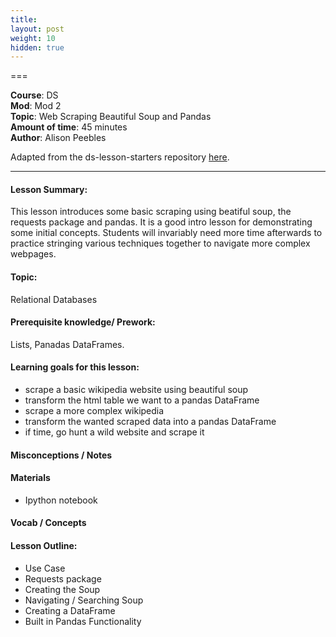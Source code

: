 ```yaml
---
title: 
layout: post
weight: 10
hidden: true
---
```


===


**Course**: DS   <br/>
**Mod**: Mod  2              <br/>
**Topic**:  Web Scraping Beautiful Soup and Pandas  <br/>
**Amount of time**:  45 minutes  <br/>
**Author**: Alison Peebles

Adapted from the ds-lesson-starters repository [here](https://github.com/learn-co-curriculum/ds-lessons-starter/tree/master/lesson-plans-by-mod/Module-2/html-css-brick-13-pt1).


***

#### Lesson Summary:

This lesson introduces some basic scraping using beatiful soup, the requests package and pandas. It is a good intro lesson for demonstrating some initial concepts. Students will invariably need more time afterwards to practice stringing various techniques together to navigate more complex webpages.

#### Topic:

Relational Databases


#### Prerequisite knowledge/ Prework:

Lists, Panadas DataFrames.

#### Learning goals for this lesson:


* scrape a basic wikipedia website using beautiful soup
* transform the html table we want to a pandas DataFrame
* scrape a more complex wikipedia
* transform the wanted scraped data into a pandas DataFrame
* if time, go hunt a wild website and scrape it


#### Misconceptions / Notes


#### Materials
- Ipython notebook

#### Vocab / Concepts 


#### Lesson Outline:

* Use Case
* Requests package
* Creating the Soup
* Navigating / Searching Soup
* Creating a DataFrame
* Built in Pandas Functionality
